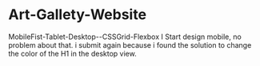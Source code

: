 # Art-Gallety-Website
MobileFist-Tablet-Desktop--CSSGrid-Flexbox
I Start design mobile, no problem about that.
i submit again because i found the solution to change the color of the H1 in the desktop view.
